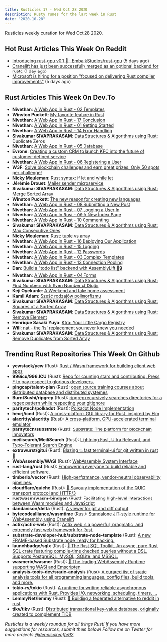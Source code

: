 ```yaml
---
title: Rusticles 17 - Wed Oct 28 2020
description: Rusty runes for the last week in Rust
date: "2020-10-28"
---
```


Rusticles weekly curation for Wed Oct 28 2020.



## Hot Rust Articles This Week On Reddit

- [Introducing rust-gpu v0.1 🐉 · EmbarkStudios/rust-gpu](https://www.reddit.com/r/rust/comments/jg056t/introducing_rustgpu_v01_embarkstudiosrustgpu/) (5 days ago)
- [Cranelift has just been successfully merged as an optional backend for rustc](https://www.reddit.com/r/rust/comments/jil2rs/cranelift_has_just_been_successfully_merged_as_an/) (1 day ago)
- [Microsoft is hiring for a position "focused on delivering Rust compiler improvements"](https://www.reddit.com/r/rust/comments/jg11lq/microsoft_is_hiring_for_a_position_focused_on/) (5 days ago)



## Rust Articles This Week On Dev.To

- **Nivethan**: [A Web App in Rust - 02 Templates](https://dev.to/krowemoh/a-web-app-in-rust-02-templates-5do1)
- **Winston Puckett**: [My favorite feature in Rust](https://dev.to/winstonpuckett/my-favorite-feature-in-rust-1cb2)
- **Nivethan**: [A Web App in Rust - 17 Conclusion](https://dev.to/krowemoh/a-web-app-in-rust-17-conclusion-1njd)
- **Nivethan**: [A Web App in Rust - 01 Getting Started](https://dev.to/krowemoh/a-web-app-in-rust-01-getting-started-572a)
- **Nivethan**: [A Web App in Rust - 14 Error Handling](https://dev.to/krowemoh/a-web-app-in-rust-14-error-handling-2kmg)
- **Sivakumar SIVAPRAKASAM**: [Data Structures & Algorithms using Rust: Duplicate Zeros](https://dev.to/ssivakumar77/data-structures-algorithms-using-rust-duplicate-zeros-550h)
- **Nivethan**: [A Web App in Rust - 05 Database](https://dev.to/krowemoh/a-web-app-in-rust-05-database-m0o)
- **Evrone**: [Creating a custom CRM to launch KFC into the future of customer-defined service](https://dev.to/evrone/creating-a-custom-crm-to-launch-kfc-into-the-future-of-customer-defined-service-1o4h)
- **Nivethan**: [A Web App in Rust - 06 Registering a User](https://dev.to/krowemoh/a-web-app-in-rust-06-registering-a-user-57po)
- **W3F**: [Solve blockchain challenges and earn great prizes. Only 50 spots per challenge!](https://dev.to/web3foundation/solve-blockchain-challenges-and-earn-great-prizes-only-50-spots-per-challenge-32b5)
- **Nicky Meuleman**: [Rust syntax: if let and while let](https://dev.to/nickymeuleman/rust-syntax-if-let-and-while-let-12im)
- **Jérémie Drouet**: [Mailer sender microservice](https://dev.to/jdrouet/mailer-sender-microservice-4pd1)
- **Sivakumar SIVAPRAKASAM**: [Data Structures & Algorithms using Rust: Merge Sorted Array](https://dev.to/ssivakumar77/data-structures-algorithms-using-rust-merge-sorted-array-1d6)
- **Winston Puckett**: [The new reason for creating new languages](https://dev.to/winstonpuckett/the-new-reason-for-creating-new-languages-dai)
- **Nivethan**: [A Web App in Rust - 08 Submitting a New Post](https://dev.to/krowemoh/a-web-app-in-rust-08-submitting-a-new-post-3g49)
- **Nivethan**: [A Web App in Rust - 07 Logging a User In](https://dev.to/krowemoh/a-web-app-in-rust-07-logging-a-user-in-1e0a)
- **Nivethan**: [A Web App in Rust - 09 A New Index Page](https://dev.to/krowemoh/a-web-app-in-rust-09-a-new-index-page-jja)
- **Nivethan**: [A Web App in Rust - 10 Commenting](https://dev.to/krowemoh/a-web-app-in-rust-10-commenting-2fl7)
- **Sivakumar SIVAPRAKASAM**: [Data Structures & Algorithms using Rust: Max Consecutive Ones](https://dev.to/ssivakumar77/data-structures-algorithms-using-rust-max-consecutive-ones-2ajj)
- **Nicky Meuleman**: [Rust: tuple vs array](https://dev.to/nickymeuleman/rust-tuple-vs-array-183o)
- **Nivethan**: [A Web App in Rust - 16 Deploying Our Application](https://dev.to/krowemoh/a-web-app-in-rust-16-deploying-our-application-87a)
- **Nivethan**: [A Web App in Rust - 15 Logging](https://dev.to/krowemoh/a-web-app-in-rust-15-logging-91c)
- **Nivethan**: [A Web App in Rust - 12 Passwords](https://dev.to/krowemoh/a-web-app-in-rust-12-passwords-113n)
- **Nivethan**: [A Web App in Rust - 03 Complex Templates](https://dev.to/krowemoh/a-web-app-in-rust-03-complex-templates-35e2)
- **Nivethan**: [A Web App in Rust - 13 Connection Pooling](https://dev.to/krowemoh/a-web-app-in-rust-13-connection-pooling-3c9c)
- **Dan**: [Build a "todo list" backend with AssemblyLift 🚀🔒](https://dev.to/dotxlem/build-a-todo-list-backend-with-assemblylift-1ak3)
- **Nivethan**: [A Web App in Rust - 04 Forms](https://dev.to/krowemoh/a-web-app-in-rust-04-forms-3aif)
- **Sivakumar SIVAPRAKASAM**: [Data Structures & Algorithms using Rust: Find Numbers with Even Number of Digits](https://dev.to/ssivakumar77/data-structures-algorithms-using-rust-find-numbers-with-even-number-of-digits-3j9a)
- **Keji Oyekunle**: [A Weekend and take home assessment](https://dev.to/teakg/a-weekend-and-take-home-assessment-4dhp)
- **Kamil Adam**: [Sześć rodzajów polimorfizmu](https://dev.to/kamiladam/szesc-rodzajow-polimorfizmu-2n05)
- **Sivakumar SIVAPRAKASAM**: [Data Structures & Algorithms using Rust: Squares of a Sorted Array](https://dev.to/ssivakumar77/data-structures-algorithms-using-rust-squares-of-a-sorted-array-4glc)
- **Sivakumar SIVAPRAKASAM**: [Data Structures & Algorithms using Rust: Remove Element](https://dev.to/ssivakumar77/data-structures-algorithms-using-rust-remove-element-6dm)
- **Henrique Sasaki Yuya**: [Ktra: Your Little Cargo Registry](https://dev.to/moriturus/ktra-your-little-cargo-registry-bo2)
- **Will**: [nat - the 'ls' replacement you never knew you needed](https://dev.to/willdoescode/nat-the-ls-replacement-you-never-knew-you-needed-2gna)
- **Sivakumar SIVAPRAKASAM**: [Data Structures & Algorithms using Rust: Remove Duplicates from Sorted Array](https://dev.to/ssivakumar77/data-structures-algorithms-using-rust-remove-duplicates-from-sorted-array-37bb)



## Trending Rust Repositories This Week On Github

- **yewstack/yew** (Rust): [Rust / Wasm framework for building client web apps](https://github.com/yewstack/yew)
- **996icu/996.ICU** (Rust): [Repo for counting stars and contributing. Press F to pay respect to glorious developers.](https://github.com/996icu/996.ICU)
- **pingcap/talent-plan** (Rust): [open source training courses about distributed database and distributed systemes](https://github.com/pingcap/talent-plan)
- **BurntSushi/ripgrep** (Rust): [ripgrep recursively searches directories for a regex pattern while respecting your gitignore](https://github.com/BurntSushi/ripgrep)
- **paritytech/polkadot** (Rust): [Polkadot Node Implementation](https://github.com/paritytech/polkadot)
- **hecrj/iced** (Rust): [A cross-platform GUI library for Rust, inspired by Elm](https://github.com/hecrj/iced)
- **alacritty/alacritty** (Rust): [A cross-platform, GPU-accelerated terminal emulator](https://github.com/alacritty/alacritty)
- **paritytech/substrate** (Rust): [Substrate: The platform for blockchain innovators](https://github.com/paritytech/substrate)
- **meilisearch/MeiliSearch** (Rust): [Lightning Fast, Ultra Relevant, and Typo-Tolerant Search Engine](https://github.com/meilisearch/MeiliSearch)
- **extrawurst/gitui** (Rust): [Blazing 💥 fast terminal-ui for git written in rust 🦀](https://github.com/extrawurst/gitui)
- **WebAssembly/WASI** (Rust): [WebAssembly System Interface](https://github.com/WebAssembly/WASI)
- **rust-lang/rust** (Rust): [Empowering everyone to build reliable and efficient software.](https://github.com/rust-lang/rust)
- **timberio/vector** (Rust): [High-performance, vendor-neutral observability pipelines.](https://github.com/timberio/vector)
- **cloudflare/quiche** (Rust): [🥧 Savoury implementation of the QUIC transport protocol and HTTP/3](https://github.com/cloudflare/quiche)
- **rustwasm/wasm-bindgen** (Rust): [Facilitating high-level interactions between Wasm modules and JavaScript](https://github.com/rustwasm/wasm-bindgen)
- **dandavison/delta** (Rust): [A viewer for git and diff output](https://github.com/dandavison/delta)
- **bytecodealliance/wasmtime** (Rust): [Standalone JIT-style runtime for WebAssembly, using Cranelift](https://github.com/bytecodealliance/wasmtime)
- **actix/actix-web** (Rust): [Actix web is a powerful, pragmatic, and extremely fast web framework for Rust.](https://github.com/actix/actix-web)
- **substrate-developer-hub/substrate-node-template** (Rust): [A new FRAME-based Substrate node, ready for hacking.](https://github.com/substrate-developer-hub/substrate-node-template)
- **launchbadge/sqlx** (Rust): [🧰 The Rust SQL Toolkit. An async, pure Rust SQL crate featuring compile-time checked queries without a DSL. Supports PostgreSQL, MySQL, SQLite, and MSSQL.](https://github.com/launchbadge/sqlx)
- **wasmerio/wasmer** (Rust): [🚀 The leading WebAssembly Runtime supporting WASI and Emscripten](https://github.com/wasmerio/wasmer)
- **analysis-tools-dev/static-analysis** (Rust): [A curated list of static analysis tools for all programming languages, config files, build tools, and more.](https://github.com/analysis-tools-dev/static-analysis)
- **tokio-rs/tokio** (Rust): [A runtime for writing reliable asynchronous applications with Rust. Provides I/O, networking, scheduling, timers, ...](https://github.com/tokio-rs/tokio)
- **LemmyNet/lemmy** (Rust): [🐀 Building a federated alternative to reddit in rust](https://github.com/LemmyNet/lemmy)
- **tikv/tikv** (Rust): [Distributed transactional key-value database, originally created to complement TiDB](https://github.com/tikv/tikv)

_Rusticles is a weekly roundup for all things Rust! If you have more suggestions for resources, submit them below! Follow me on Twitter for more projects [@dennisokeeffe92](https://twitter.com/dennisokeeffe92)._
